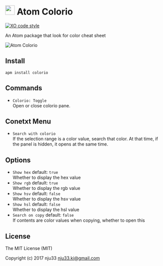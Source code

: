 <h1><img src="https://github.com/nju33/atom-colorio/blob/master/media/icon_512x512.png?raw=true" width=30>&nbsp;Atom Colorio</h1>

[![XO code style](https://img.shields.io/badge/code_style-XO-5ed9c7.svg)](https://github.com/sindresorhus/xo)

An Atom package that look for color cheat sheet

![Atom Colorio](https://github.com/nju33/atom-colorio/blob/master/screenshot.gif?raw=true)

## Install

```
apm install colorio
```

## Commands

- `Colorio: Toggle`  
  Open or close colorio pane.

## Conetxt Menu

- `Search with colorio`  
  If the selection range is a color value, search that color. At that time, if the panel is hidden, it opens at the same time.

## Options

- `Show hex` default: `true`  
  Whether to display the hex value  
- `Show rgb` default: `true`  
  Whether to display the rgb value  
- `Show hsv` default: `false`   
  Whether to display the hsv value  
- `Show hsl` default: `false`  
  Whether to display the hsl value  
- `Search on copy` default: `false`  
  If contents are color values when copying, whether to open this

## License

The MIT License (MIT)

Copyright (c) 2017 nju33 <nju33.ki@gmail.com>
